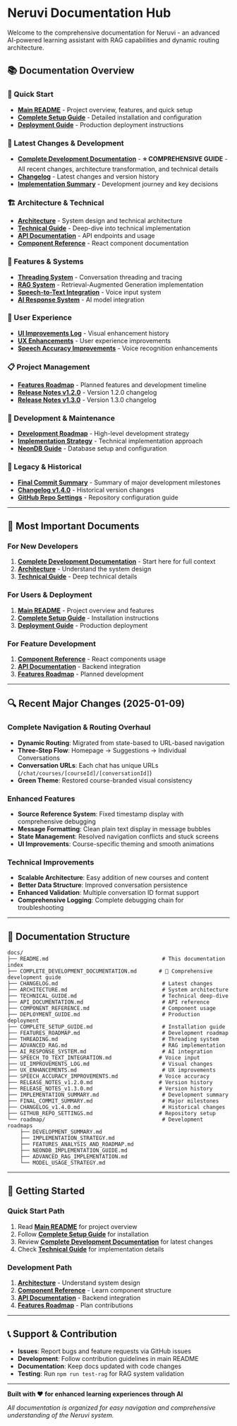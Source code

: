 # Neruvi Documentation Hub

Welcome to the comprehensive documentation for Neruvi - an advanced AI-powered learning assistant with RAG capabilities and dynamic routing architecture.

## 📚 Documentation Overview

### **🚀 Quick Start**
- **[Main README](../README.md)** - Project overview, features, and quick setup
- **[Complete Setup Guide](./COMPLETE_SETUP_GUIDE.md)** - Detailed installation and configuration
- **[Deployment Guide](./DEPLOYMENT_GUIDE.md)** - Production deployment instructions

### **🔄 Latest Changes & Development**
- **[Complete Development Documentation](./COMPLETE_DEVELOPMENT_DOCUMENTATION.md)** - **⭐ COMPREHENSIVE GUIDE** - All recent changes, architecture transformation, and technical details
- **[Changelog](./CHANGELOG.md)** - Latest changes and version history
- **[Implementation Summary](./IMPLEMENTATION_SUMMARY.md)** - Development journey and key decisions

### **🏗️ Architecture & Technical**
- **[Architecture](./ARCHITECTURE.md)** - System design and technical architecture
- **[Technical Guide](./TECHNICAL_GUIDE.md)** - Deep-dive into technical implementation
- **[API Documentation](./API_DOCUMENTATION.md)** - API endpoints and usage
- **[Component Reference](./COMPONENT_REFERENCE.md)** - React component documentation

### **🎯 Features & Systems**
- **[Threading System](./THREADING.md)** - Conversation threading and tracing
- **[RAG System](./ADVANCED_RAG.md)** - Retrieval-Augmented Generation implementation  
- **[Speech-to-Text Integration](./SPEECH_TO_TEXT_INTEGRATION.md)** - Voice input system
- **[AI Response System](./AI_RESPONSE_SYSTEM.md)** - AI model integration

### **🎨 User Experience**
- **[UI Improvements Log](./UI_IMPROVEMENTS_LOG.md)** - Visual enhancement history
- **[UX Enhancements](./UX_ENHANCEMENTS.md)** - User experience improvements
- **[Speech Accuracy Improvements](./SPEECH_ACCURACY_IMPROVEMENTS.md)** - Voice recognition enhancements

### **📋 Project Management**
- **[Features Roadmap](./FEATURES_ROADMAP.md)** - Planned features and development timeline
- **[Release Notes v1.2.0](./RELEASE_NOTES_v1.2.0.md)** - Version 1.2.0 changelog
- **[Release Notes v1.3.0](./RELEASE_NOTES_v1.3.0.md)** - Version 1.3.0 changelog

### **🔧 Development & Maintenance**
- **[Development Roadmap](./roadmap/DEVELOPMENT_SUMMARY.md)** - High-level development strategy
- **[Implementation Strategy](./roadmap/IMPLEMENTATION_STRATEGY.md)** - Technical implementation approach
- **[NeonDB Guide](./roadmap/NEONDB_IMPLEMENTATION_GUIDE.md)** - Database setup and configuration

### **📖 Legacy & Historical**
- **[Final Commit Summary](./FINAL_COMMIT_SUMMARY.md)** - Summary of major development milestones
- **[Changelog v1.4.0](./CHANGELOG_v1.4.0.md)** - Historical version changes
- **[GitHub Repo Settings](./GITHUB_REPO_SETTINGS.md)** - Repository configuration guide

---

## 🎯 **Most Important Documents**

### **For New Developers**
1. **[Complete Development Documentation](./COMPLETE_DEVELOPMENT_DOCUMENTATION.md)** - Start here for full context
2. **[Architecture](./ARCHITECTURE.md)** - Understand the system design
3. **[Technical Guide](./TECHNICAL_GUIDE.md)** - Deep technical details

### **For Users & Deployment**
1. **[Main README](../README.md)** - Project overview and features
2. **[Complete Setup Guide](./COMPLETE_SETUP_GUIDE.md)** - Installation instructions
3. **[Deployment Guide](./DEPLOYMENT_GUIDE.md)** - Production deployment

### **For Feature Development**
1. **[Component Reference](./COMPONENT_REFERENCE.md)** - React components usage
2. **[API Documentation](./API_DOCUMENTATION.md)** - Backend integration
3. **[Features Roadmap](./FEATURES_ROADMAP.md)** - Planned development

---

## 🔍 **Recent Major Changes (2025-01-09)**

### **Complete Navigation & Routing Overhaul**
- **Dynamic Routing**: Migrated from state-based to URL-based navigation
- **Three-Step Flow**: Homepage → Suggestions → Individual Conversations
- **Conversation URLs**: Each chat has unique URLs (`/chat/courses/[courseId]/[conversationId]`)
- **Green Theme**: Restored course-branded visual consistency

### **Enhanced Features**
- **Source Reference System**: Fixed timestamp display with comprehensive debugging
- **Message Formatting**: Clean plain text display in message bubbles
- **State Management**: Resolved navigation conflicts and stuck screens
- **UI Improvements**: Course-specific theming and smooth animations

### **Technical Improvements**
- **Scalable Architecture**: Easy addition of new courses and content
- **Better Data Structure**: Improved conversation persistence
- **Enhanced Validation**: Multiple conversation ID format support
- **Comprehensive Logging**: Complete debugging chain for troubleshooting

---

## 📁 **Documentation Structure**

```
docs/
├── README.md                                    # This documentation index
├── COMPLETE_DEVELOPMENT_DOCUMENTATION.md       # 🌟 Comprehensive development guide
├── CHANGELOG.md                                 # Latest changes
├── ARCHITECTURE.md                              # System architecture
├── TECHNICAL_GUIDE.md                           # Technical deep-dive
├── API_DOCUMENTATION.md                         # API reference
├── COMPONENT_REFERENCE.md                       # Component usage
├── DEPLOYMENT_GUIDE.md                          # Production deployment
├── COMPLETE_SETUP_GUIDE.md                      # Installation guide
├── FEATURES_ROADMAP.md                          # Development roadmap
├── THREADING.md                                 # Threading system
├── ADVANCED_RAG.md                              # RAG implementation
├── AI_RESPONSE_SYSTEM.md                        # AI integration
├── SPEECH_TO_TEXT_INTEGRATION.md               # Voice input
├── UI_IMPROVEMENTS_LOG.md                       # Visual changes
├── UX_ENHANCEMENTS.md                           # UX improvements
├── SPEECH_ACCURACY_IMPROVEMENTS.md             # Voice accuracy
├── RELEASE_NOTES_v1.2.0.md                     # Version history
├── RELEASE_NOTES_v1.3.0.md                     # Version history
├── IMPLEMENTATION_SUMMARY.md                    # Development summary
├── FINAL_COMMIT_SUMMARY.md                      # Major milestones
├── CHANGELOG_v1.4.0.md                          # Historical changes
├── GITHUB_REPO_SETTINGS.md                     # Repository setup
└── roadmap/                                     # Development roadmaps
    ├── DEVELOPMENT_SUMMARY.md
    ├── IMPLEMENTATION_STRATEGY.md
    ├── FEATURES_ANALYSIS_AND_ROADMAP.md
    ├── NEONDB_IMPLEMENTATION_GUIDE.md
    ├── ADVANCED_RAG_IMPLEMENTATION.md
    └── MODEL_USAGE_STRATEGY.md
```

---

## 🚀 **Getting Started**

### **Quick Start Path**
1. Read **[Main README](../README.md)** for project overview
2. Follow **[Complete Setup Guide](./COMPLETE_SETUP_GUIDE.md)** for installation
3. Review **[Complete Development Documentation](./COMPLETE_DEVELOPMENT_DOCUMENTATION.md)** for latest changes
4. Check **[Technical Guide](./TECHNICAL_GUIDE.md)** for implementation details

### **Development Path**  
1. **[Architecture](./ARCHITECTURE.md)** - Understand system design
2. **[Component Reference](./COMPONENT_REFERENCE.md)** - Learn component structure
3. **[API Documentation](./API_DOCUMENTATION.md)** - Backend integration
4. **[Features Roadmap](./FEATURES_ROADMAP.md)** - Plan contributions

---

## 📞 **Support & Contribution**

- **Issues**: Report bugs and feature requests via GitHub issues
- **Development**: Follow contribution guidelines in main README
- **Documentation**: Keep docs updated with code changes
- **Testing**: Run `npm run test-rag` for RAG system validation

---

**Built with ❤️ for enhanced learning experiences through AI**

*All documentation is organized for easy navigation and comprehensive understanding of the Neruvi system.*
